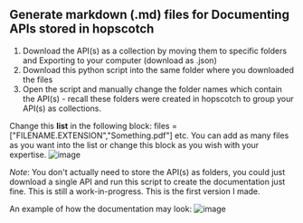 ## Generate markdown (.md) files for Documenting APIs stored in hopscotch

1. Download the API(s) as a collection by moving them to specific folders and Exporting to your computer (download as .json)
2. Download this python script into the same folder where you downloaded the files
3. Open the script and manually change the folder names which contain the API(s) - recall these folders were created in hopscotch to group your API(s) as collections.

Change this **list** in the following block:
files = ["FILENAME.EXTENSION","Something.pdf"] etc. You can add as many files as you want into the list or change this block as you wish with your expertise.
![image](https://github.com/user-attachments/assets/5481b7e2-0685-42e0-9496-7dbcc93161b0)

_Note_: You don't actually need to store the API(s) as folders, you could just download a single API and run this script to create the documentation just fine. This is still a work-in-progress. This is the first version I made.

An example of how the documentation may look:
![image](https://github.com/user-attachments/assets/5a4301f0-5726-47fe-9b69-16d29d527544)
